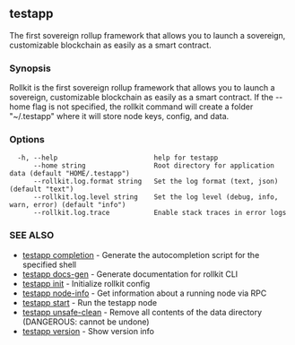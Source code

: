## testapp

The first sovereign rollup framework that allows you to launch a sovereign, customizable blockchain as easily as a smart contract.

### Synopsis

Rollkit is the first sovereign rollup framework that allows you to launch a sovereign, customizable blockchain as easily as a smart contract.
If the --home flag is not specified, the rollkit command will create a folder "~/.testapp" where it will store node keys, config, and data.

### Options

```
  -h, --help                        help for testapp
      --home string                 Root directory for application data (default "HOME/.testapp")
      --rollkit.log.format string   Set the log format (text, json) (default "text")
      --rollkit.log.level string    Set the log level (debug, info, warn, error) (default "info")
      --rollkit.log.trace           Enable stack traces in error logs
```

### SEE ALSO

* [testapp completion](testapp_completion.md)  - Generate the autocompletion script for the specified shell
* [testapp docs-gen](testapp_docs-gen.md)  - Generate documentation for rollkit CLI
* [testapp init](testapp_init.md)  - Initialize rollkit config
* [testapp node-info](testapp_node-info.md)  - Get information about a running node via RPC
* [testapp start](testapp_start.md)  - Run the testapp node
* [testapp unsafe-clean](testapp_unsafe-clean.md)  - Remove all contents of the data directory (DANGEROUS: cannot be undone)
* [testapp version](testapp_version.md)  - Show version info
